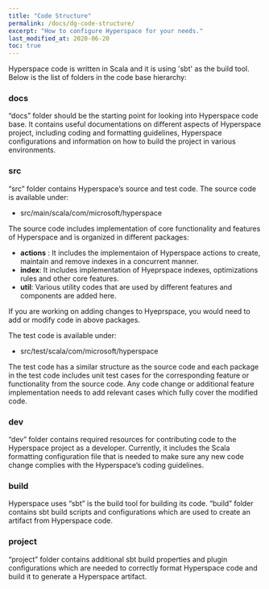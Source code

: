 ```yaml
---
title: "Code Structure"
permalink: /docs/dg-code-structure/
excerpt: "How to configure Hyperspace for your needs."
last_modified_at: 2020-06-20
toc: true
---
```


Hyperspace code is written in Scala and it is using 'sbt' as the build tool. Below is the list of folders in the code base hierarchy:
### docs
“docs” folder should be the starting point for looking into Hyperspace code base. It contains useful documentations on different aspects of Hyperspace project, including coding and formatting guidelines, Hyperspace configurations and information on how to build the project in various environments. 
### src
“src” folder contains Hyperspace’s source and test code. 
The source code is available under:
* src/main/scala/com/microsoft/hyperspace

The source code includes implementation of core functionality and features of Hyperspace and is organized in different packages:
- **actions** : It includes the implementaion of Hyperspace actions to create, maintain and remove indexes in a concurrent manner.
- **index**: It includes implementation of Hyeprspace indexes, optimizations rules and other core features. 
- **util**: Various utility codes that are used by different features and components are added here.

If you are working on adding changes to Hyeprspace, you would need to add or modify code in above packages.

The test code is available under:
* src/test/scala/com/microsoft/hyperspace

The test code has a similar structure as the source code and each package in the test code includes unit test cases for the corresponding feature or functionality from the source code. Any code change or additional feature implementation needs to add relevant cases which fully cover the modified code.
### dev
“dev” folder contains required resources for contributing code to the Hyperspace project as a developer. Currently, it includes the Scala formatting configuration file that is needed to make sure any new code change complies with the Hyperspace’s coding guidelines.
### build
Hyperspace uses “sbt” is the build tool for building its code. “build” folder contains sbt build scripts and configurations which are used to create an artifact from Hyperspace code.
### project
“project” folder contains additional sbt build properties and plugin configurations which are needed to correctly format Hyperspace code and build it to generate a Hyperspace artifact.
